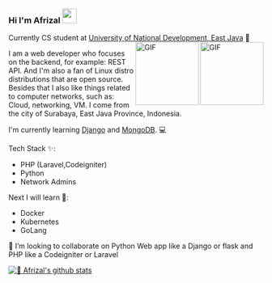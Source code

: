 ### Hi I'm Afrizal <img src="https://github.com/TheDudeThatCode/TheDudeThatCode/blob/master/Assets/Hi.gif" width="29px">

Currently CS student at [University of National Development, East Java](https://upnjatim.ac.id) 📖 <br>
<img align="right" alt="GIF" height="125px" src="https://i.giphy.com/media/LMt9638dO8dftAjtco/200.webp" />
<img align="right" alt="GIF" height="125px" src="https://i.giphy.com/media/JqDcpPX8vWahUny0pE/giphy.webp" />

I am a web developer who focuses on the backend, for example: REST API. And I'm also a fan of Linux distro distributions that are open source. Besides that I also like things related to computer networks, such as: Cloud, networking, VM. I come from the city of Surabaya, East Java Province, Indonesia.

I'm currently learning [Django](https://www.djangoproject.com/) and [MongoDB](https://www.mongodb.com/). 💻

Tech Stack ✨: 
- PHP (Laravel,Codeigniter)
- Python 
- Network Admins

Next I will learn 🎯:
- Docker
- Kubernetes
- GoLang

👯 I’m looking to collaborate on Python Web app like a Django or flask and PHP like a Codeigniter or Laravel

[![🦉 Afrizal's github stats](https://github-readme-stats.vercel.app/api?username=afrizal423&show_icons=true&hide_border=true&hide=issues)](https://github.com/afrizal423)





<!--
**afrizal423/afrizal423** is a ✨ _special_ ✨ repository because its `README.md` (this file) appears on your GitHub profile.

Here are some ideas to get you started:

- 🔭 I’m currently working on ...
- 🌱 I’m currently learning ...
- 👯 I’m looking to collaborate on ...
- 🤔 I’m looking for help with ...
- 💬 Ask me about ...
- 📫 How to reach me: ...
- 😄 Pronouns: ...
- ⚡ Fun fact: ...
-->
<!--
**afrizal423/afrizal423** is a ✨ _special_ ✨ repository because its `README.md` (this file) appears on your GitHub profile.

Here are some ideas to get you started:

- 🔭 I’m currently working on ...
- 🌱 I’m currently learning ...
- 👯 I’m looking to collaborate on ...
- 🤔 I’m looking for help with ...
- 💬 Ask me about ...
- 📫 How to reach me: ...
- 😄 Pronouns: ...
- ⚡ Fun fact: ...
-->
